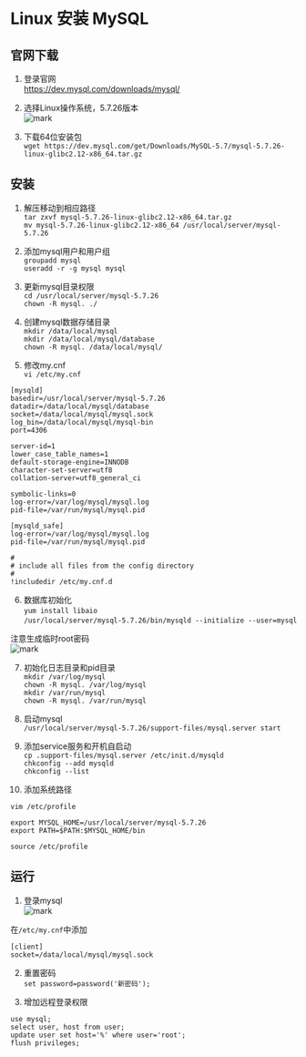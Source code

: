 # Linux 安装 MySQL

## 官网下载
1. 登录官网  
https://dev.mysql.com/downloads/mysql/

2. 选择Linux操作系统，5.7.26版本  
![mark](http://pic-cloud.ice-leaf.top/pic-cloud/20190515/QysAGfagmDWw.png?imageslim)

3. 下载64位安装包  
`wget https://dev.mysql.com/get/Downloads/MySQL-5.7/mysql-5.7.26-linux-glibc2.12-x86_64.tar.gz`

## 安装
1. 解压移动到相应路径  
`tar zxvf mysql-5.7.26-linux-glibc2.12-x86_64.tar.gz`  
`mv mysql-5.7.26-linux-glibc2.12-x86_64 /usr/local/server/mysql-5.7.26`

2. 添加mysql用户和用户组  
`groupadd mysql`  
`useradd -r -g mysql mysql`

3. 更新mysql目录权限  
`cd /usr/local/server/mysql-5.7.26`  
`chown -R mysql. ./`

4. 创建mysql数据存储目录  
`mkdir /data/local/mysql`  
`mkdir /data/local/mysql/database`  
`chown -R mysql. /data/local/mysql/`  

5. 修改my.cnf  
`vi /etc/my.cnf`  
```
[mysqld]
basedir=/usr/local/server/mysql-5.7.26
datadir=/data/local/mysql/database
socket=/data/local/mysql/mysql.sock
log_bin=/data/local/mysql/mysql-bin
port=4306

server-id=1
lower_case_table_names=1
default-storage-engine=INNODB
character-set-server=utf8
collation-server=utf8_general_ci

symbolic-links=0
log-error=/var/log/mysql/mysql.log
pid-file=/var/run/mysql/mysql.pid

[mysqld_safe]
log-error=/var/log/mysql/mysql.log
pid-file=/var/run/mysql/mysql.pid

#
# include all files from the config directory
#
!includedir /etc/my.cnf.d
```

6. 数据库初始化  
`yum install libaio`  
`/usr/local/server/mysql-5.7.26/bin/mysqld --initialize --user=mysql`  

注意生成临时root密码  
![mark](http://pic-cloud.ice-leaf.top/pic-cloud/20190515/MhoR7yOx8ClE.png?imageslim)

7. 初始化日志目录和pid目录  
`mkdir /var/log/mysql`  
`chown -R mysql. /var/log/mysql`  
`mkdir /var/run/mysql`  
`chown -R mysql. /var/run/mysql`  

8. 启动mysql  
`/usr/local/server/mysql-5.7.26/support-files/mysql.server start`

9. 添加service服务和开机自启动  
`cp .support-files/mysql.server /etc/init.d/mysqld`  
`chkconfig --add mysqld`  
`chkconfig --list`

10. 添加系统路径  
```
vim /etc/profile

export MYSQL_HOME=/usr/local/server/mysql-5.7.26
export PATH=$PATH:$MYSQL_HOME/bin

source /etc/profile
```
## 运行
1. 登录mysql  
![mark](http://pic-cloud.ice-leaf.top/pic-cloud/20190515/UBwT6kUPMyWW.png?imageslim)

在`/etc/my.cnf`中添加
```
[client]
socket=/data/local/mysql/mysql.sock
```

2. 重置密码  
`set password=password('新密码');`

3. 增加远程登录权限  
```
use mysql;
select user, host from user;
update user set host='%' where user='root';
flush privileges;
```

